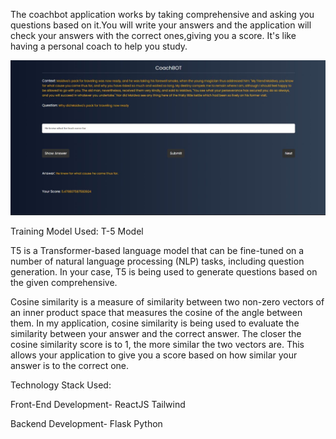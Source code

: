The coachbot application works by taking comprehensive and asking you questions based on it.You will write your answers and the application will check your answers with the correct ones,giving you a score.
It's like having a personal coach to help you study.

![Alt Text](https://github.com/NehaBhavsar102/ACoachBot/blob/main/ssofcoach.jpg)





Training Model Used:
T-5 Model

T5 is a Transformer-based language model that can be fine-tuned on a number of natural language processing (NLP) tasks, including question generation. In your case, T5 is being used to generate questions based on the given comprehensive.

Cosine similarity is a measure of similarity between two non-zero vectors of an inner product space that measures the cosine of the angle between them. In my application, cosine similarity is being used to evaluate the similarity between your answer and the correct answer. The closer the cosine similarity score is to 1, the more similar the two vectors are. This allows your application to give you a score based on how similar your answer is to the correct one.

Technology Stack Used:

Front-End Development-
ReactJS
Tailwind

Backend Development-
Flask
Python





